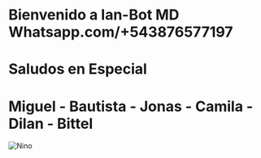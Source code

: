 # Bienvenido a Ian-Bot MD Whatsapp.com/+543876577197
# Saludos en Especial
# Miguel - Bautista - Jonas - Camila - Dilan - Bittel

![Nino](https://github.com/user-attachments/assets/18b50ce8-9eaf-4da7-9eef-bc658eebde7c)
